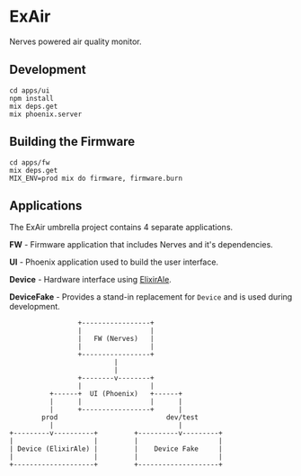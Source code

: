 # ExAir

Nerves powered air quality monitor.

## Development

    cd apps/ui
    npm install
    mix deps.get
    mix phoenix.server

## Building the Firmware

    cd apps/fw
    mix deps.get
    MIX_ENV=prod mix do firmware, firmware.burn

## Applications

The ExAir umbrella project contains 4 separate applications.

**FW** - Firmware application that includes Nerves and it's dependencies.

**UI** - Phoenix application used to build the user interface.

**Device** - Hardware interface using [ElixirAle](https://github.com/fhunleth/elixir_ale).

**DeviceFake** - Provides a stand-in replacement for `Device` and is used during development.


                     +-----------------+
                     |                 |
                     |   FW (Nerves)   |
                     |                 |
                     +-----------------+
                              |
                              |
                     +--------v--------+
                     |                 |
              +------+  UI (Phoenix)   +------+
              |      |                 |      |
              |      +-----------------+      |
            prod                           dev/test
              |                               |
    +---------v----------+         +----------v---------+
    |                    |         |                    |
    | Device (ElixirAle) |         |    Device Fake     |
    |                    |         |                    |
    +--------------------+         +--------------------+
